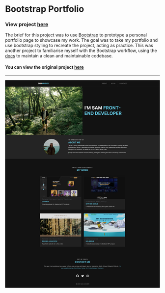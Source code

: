 # Bootstrap Portfolio

### View project [here](https://sam-xander.github.io/bootstrap-portfolio/)

The brief for this project was to use [Bootstrap](https://getbootstrap.com/) to prototype a personal portfolio page to showcase my work. The goal was to take my portfolio and use bootstrap styling to recreate the project, acting as practice. This was another project to familiarise myself with the Bootstrap workflow, using the [docs](https://getbootstrap.com/docs/4.6/getting-started/introduction/) to maintain a clean and maintainable codebase. 

#### You can view the original project [here](https://github.com/sam-xander/portfolio)

---

![](assets/images/bootstrap-portfolio-screenshot.png)
